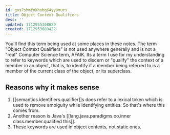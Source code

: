 ```yaml
---
id: gos7shmfukhobg64yy9murs
title: Object Context Qualifiers
desc: ''
updated: 1712955368629
created: 1712953689422
---
```


You'll find this term being used at some places in these notes. The term "Object Context Qualifiers" is not used anywhere generally and is not a "real" Computer Science term, AFAIK. Its a term I use for my understanding to refer to keywords which are used to discern or "qualify" the context of a member in an object, that is, to identify if a member being referred to is a member of the current class of the object, or its superclass.

## Reasons why it makes sense

1. [[semantics.identifiers.qualifier]]s does refer to a lexical token which is used to remove ambiguity while identifying entities. So that's where this comes from.
2. Another reason is Java's [[lang.java.paradigms.oo.inner class.member.qualified this]].
3. These keywords are used in object contexts, not static ones.